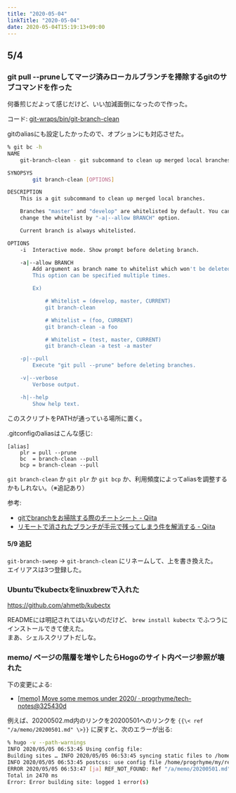 ```yaml
---
title: "2020-05-04"
linkTitle: "2020-05-04"
date: 2020-05-04T15:19:13+09:00
---
```


## 5/4
### git pull --pruneしてマージ済みローカルブランチを掃除するgitのサブコマンドを作った

何番煎じだよって感じだけど、いい加減面倒になったので作った。

コード: [git-wraps/bin/git-branch-clean](https://github.com/progrhyme/git-wraps/blob/5580b8cf19d62262392548a8fa66c737ae5c01c6/bin/git-branch-clean)

gitのaliasにも設定したかったので、オプションにも対応させた。

```sh
% git bc -h
NAME
    git-branch-clean - git subcommand to clean up merged local branches

SYNOPSYS
        git branch-clean [OPTIONS]

DESCRIPTION
    This is a git subcommand to clean up merged local branches.

    Branches "master" and "develop" are whitelisted by default. You can
    change the whitelist by "-a|--allow BRANCH" option.

    Current branch is always whitelisted.

OPTIONS
    -i  Interactive mode. Show prompt before deleting branch.

    -a|--allow BRANCH
        Add argument as branch name to whitelist which won't be deleted.
        This option can be specified multiple times.

        Ex)

            # Whitelist = (develop, master, CURRENT)
            git branch-clean

            # Whitelist = (foo, CURRENT)
            git branch-clean -a foo

            # Whitelist = (test, master, CURRENT)
            git branch-clean -a test -a master

    -p|--pull
        Execute "git pull --prune" before deleting branches.

    -v|--verbose
        Verbose output.

    -h|--help
        Show help text.
```

このスクリプトをPATHが通っている場所に置く。

.gitconfigのaliasはこんな感じ:

```
[alias]
    plr = pull --prune
    bc  = branch-clean --pull
    bcp = branch-clean --pull
```

`git branch-clean` か `git plr` か `git bcp` か、利用頻度によってaliasを調整するかもしれない。（※追記あり）

参考:

- [gitでbranchをお掃除する際のチートシート - Qiita](https://qiita.com/kenshiroh/items/44dcf4b094e841bb42a2)
- [リモートで消されたブランチが手元で残ってしまう件を解消する - Qiita](https://qiita.com/yuichielectric/items/84cd61915a1236f19221)

#### 5/9 追記

`git-branch-sweep` -> `git-branch-clean` にリネームして、上を書き換えた。  
エイリアスは3つ登録した。

### Ubuntuでkubectxをlinuxbrewで入れた

https://github.com/ahmetb/kubectx

READMEには明記されてはいないのだけど、 `brew install kubectx` でふつうにインストールできて使えた。  
まあ、シェルスクリプトだしな。

### memo/ ページの階層を増やしたらHogoのサイト内ページ参照が壊れた

下の変更による:

- [\[memo\] Move some memos under 2020/ · progrhyme/tech-notes@325430d](https://github.com/progrhyme/tech-notes/commit/325430dfd7d297186bc73aa2e53bf69e8da5a79c)

例えば、20200502.md内のリンクを20200501へのリンクを `{{\< ref "/a/memo/20200501.md" \>}}` に戻すと、次のエラーが出る:

```sh
% hugo -v --path-warnings
INFO 2020/05/05 06:53:45 Using config file:
Building sites … INFO 2020/05/05 06:53:45 syncing static files to /home/progrhyme/my/repos/tech-notes/public/
INFO 2020/05/05 06:53:45 postcss: use config file /home/progrhyme/my/repos/tech-notes/themes/docsy/postcss.config.js
ERROR 2020/05/05 06:53:47 [ja] REF_NOT_FOUND: Ref "/a/memo/20200501.md": "/home/progrhyme/my/repos/tech-notes/content/ja/a/memo/20200502.md:16:34": page not found
Total in 2470 ms
Error: Error building site: logged 1 error(s)
```
